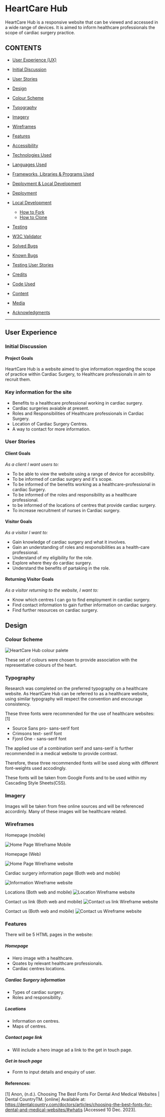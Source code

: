 # **HeartCare Hub**

HeartCare Hub is a responsive website that can be viewed and accessed in a wide range of devices. It is aimed to inform healthcare professionals the scope of cardiac surgery practice.

## CONTENTS

* [User Experience (UX)](#User-Experience-(UX))
* [Initial Discussion](#Initial-Discussion)
* [User Stories](#User-Stories)

* [Design](#Design)
* [Colour Scheme](#Colour-Scheme)
* [Typography](#Typography)
* [Imagery](#Imagery)
* [Wireframes](#Wireframes)
* [Features](#Features)
* [Accessibility](#Accessibility)

* [Technologies Used](#Technologies-Used)
* [Languages Used](#Languages-Used)
* [Frameworks, Libraries & Programs Used](#Frameworks,-Libraries-&-Programs-Used)

* [Deployment & Local Development](#Deployment-&-Local-Development)
* [Deployment](#Deployment)
* [Local Development](#Local-Development)
  * [How to Fork](#How-to-Fork)
  * [How to Clone](#How-to-Clone)

* [Testing](#Testing)
* [W3C Validator](#W3C-Validator)
* [Solved Bugs](#Solved-Bugs)
* [Known Bugs](#Known-Bugs)
* [Testing User Stories](#Testing-User-Stories)
* [Credits](#Credits)
* [Code Used](#Code-Used)
* [Content](#Content)
* [Media](#Media)
* [Acknowledgments](#Acknowledgments)
- - -

## User Experience

### Initial Discussion
  
#### Project Goals

   HeartCare Hub is a website aimed to give information regarding the scope of practice within Cardiac Surgery, to Healthcare professionals in aim to recruit them.

### Key information for the site

* Benefits to a healthcare professional working in cardiac surgery.
* Cardiac surgeries avaiable at present.
* Roles and Responsibilities of Healthcare professionals in Cardiac Surgery.
* Location of Cardiac Surgery Centres.
* A way to contact for more information.

### User Stories

#### Client Goals

*As a client I want users to:*

* To be able to view the website using a range of device for accesibility.
* To be informed of cardiac surgery and it's scope.
* To be informed of the benefits working as a healthcare-professional in cardiac Surgery.
* To be informed of the roles and responsibility as a healthcare professional.
* to be informed of the locations of centres that provide cardiac surgery.
* To increase recruitment of nurses in Cardiac surgery.

#### Visitor Goals

*As a visitor I want to:*

* Gain knowledge of cardiac surgery and what it involves.
* Gain an understanding of roles and responsibilities as a health-care professional.
* Understand of my eligibility for the role.
* Explore where they do cardiac surgery.
* Understand the benefits of partaking in the role.

#### Returning Visitor Goals
*As a visitor returning to the website,  I want to:*

* Know which centres I can go to find employment in cardiac surgery.
* Find contact information to gain further information on cardiac surgery.
* Find further resources on cardiac surgery.

## Design

### Colour Scheme

![HeartCare Hub colour palete](assets/images/HeartCareHubcolourpalette.png)

These set of colours were chosen to provide association with the representative colours of the heart.

### Typography

Research was completed on the preferred typography on a healthcare website. As HeartCare Hub can be referred to as a healthcare website, using similar typography will respect the convention and encourage consistency.

These three fonts were recommended for the use of healthcare websites: [1]

* Source Sans pro- sans-serif font
* Crimsons text- serif font
* Fjord One - sans-serif font

The applied use of a combination serif and sans-serif is further recommended in a medical website to provide contrast.

Therefore, these three recommended fonts will be used along with different font-weights used accodingly.

These fonts will be taken from Google Fonts and to be used within my Cascading Style Sheets(CSS).

### Imagery

Images will be taken from free online sources and will be referenced accordinly. Many of these images will be healthcare related.

### Wireframes
Homepage (mobile)

![Home Page Wireframe Mobile](assets/images/homepage-mobilewf.png)

Homepage (Web)

![Home Page Wireframe website](assets/images/homepage-webwf.png)

Cardiac surgery information page (Both web and mobile)

![Information Wireframe website](assets/images/informationwf.png)

Locations (Both web and mobile)
![Location Wireframe website](assets/images/locationwf.png)

Contact us link (Both web and mobile)
![Contact us link Wireframe website](assets/images/contact-us-linkwf.png)

Contact us (Both web and mobile)
![Contact us Wireframe website](assets/images/contact-uswf.png)

### Features

There will be 5 HTML pages in the website:

##### *Homepage*

* Hero image with a healthcare.
* Qoates by relevant healthcare professionals.
* Cardiac centres locations.

##### *Cardiac Surgery information*

* Types of cardiac surgery.
* Roles and responsibility.

##### *Locations*

* Information on centres.
* Maps of centres.

##### *Contact page link*

* Will include a hero image ad a link to the get in touch page.

#### *Get in touch page*

* Form to input details and enquiry of user.
  
#### References:
[1] Anon, (n.d.). Choosing The Best Fonts For Dental And Medical Websites | Dental CountryTM. [online] Available at: https://dentalcountry.com/doctors/articles/choosing-the-best-fonts-for-dental-and-medical-websites/#whatis [Accessed 10 Dec. 2023].